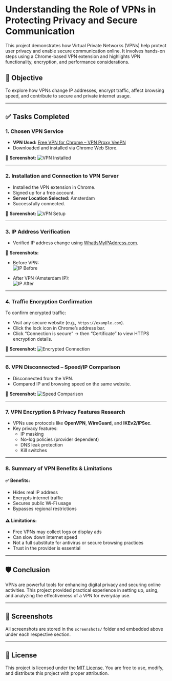 # Understanding the Role of VPNs in Protecting Privacy and Secure Communication

This project demonstrates how Virtual Private Networks (VPNs) help protect user privacy and enable secure communication online. It involves hands-on steps using a Chrome-based VPN extension and highlights VPN functionality, encryption, and performance considerations.

## 📌 Objective

To explore how VPNs change IP addresses, encrypt traffic, affect browsing speed, and contribute to secure and private internet usage.

---

## ✅ Tasks Completed

### 1. **Chosen VPN Service**
- **VPN Used:** [Free VPN for Chrome – VPN Proxy VeePN](https://chrome.google.com/webstore/detail/free-vpn-for-chrome-vpn-pr/oppjbgbfjejepdblkkkblfemjplmepce)
- Downloaded and installed via Chrome Web Store.

📸 **Screenshot:**
![VPN Installed](screenshots/vpn-installed.png)

---

### 2. **Installation and Connection to VPN Server**
- Installed the VPN extension in Chrome.
- Signed up for a free account.
- **Server Location Selected:** Amsterdam
- Successfully connected.

📸 **Screenshot:**
![VPN Setup](screenshots/vpn-extension-setup.png)

---

### 3. **IP Address Verification**
- Verified IP address change using [WhatIsMyIPAddress.com](https://whatismyipaddress.com).

📸 **Screenshots:**
- Before VPN:  
  ![IP Before](screenshots/ip-before.png)

- After VPN (Amsterdam IP):  
  ![IP After](screenshots/ip-after.png)

---

### 4. **Traffic Encryption Confirmation**
To confirm encrypted traffic:
- Visit any secure website (e.g., `https://example.com`).
- Click the lock icon in Chrome’s address bar.
- Click “Connection is secure” → then “Certificate” to view HTTPS encryption details.

📸 **Screenshot:**
![Encrypted Connection](screenshots/encryption-confirmation.png)

---

### 6. **VPN Disconnected – Speed/IP Comparison**
- Disconnected from the VPN.
- Compared IP and browsing speed on the same website.

📸 **Screenshot:**
![Speed Comparison](screenshots/speed-comparison.png)

---

### 7. **VPN Encryption & Privacy Features Research**
- VPNs use protocols like **OpenVPN**, **WireGuard**, and **IKEv2/IPSec**.
- Key privacy features:
  - IP masking
  - No-log policies (provider dependent)
  - DNS leak protection
  - Kill switches

---

### 8. **Summary of VPN Benefits & Limitations**

#### ✅ Benefits:
- Hides real IP address
- Encrypts internet traffic
- Secures public Wi-Fi usage
- Bypasses regional restrictions

#### ⚠️ Limitations:
- Free VPNs may collect logs or display ads
- Can slow down internet speed
- Not a full substitute for antivirus or secure browsing practices
- Trust in the provider is essential

---

## 🛡️ Conclusion

VPNs are powerful tools for enhancing digital privacy and securing online activities. This project provided practical experience in setting up, using, and analyzing the effectiveness of a VPN for everyday use.

---

## 📸 Screenshots

All screenshots are stored in the `screenshots/` folder and embedded above under each respective section.

---

## 📝 License

This project is licensed under the [MIT License](LICENSE). You are free to use, modify, and distribute this project with proper attribution.
